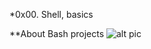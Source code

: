 *0x00. Shell, basics

**About Bash projects
![alt pic](https://s3.amazonaws.com/intranet-projects-files/holbertonschool-sysadmin_devops/205/image.jpg)

